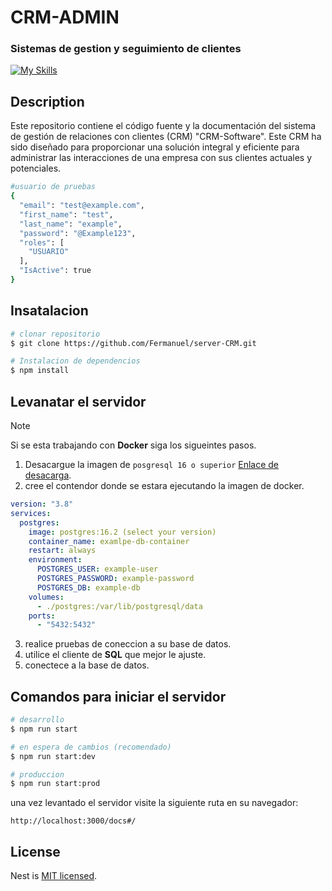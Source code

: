 # CRM-ADMIN
### Sistemas de gestion y seguimiento de clientes

[![My Skills](https://skillicons.dev/icons?i=ts,postgres,nodejs,docker,nestjs,prisma&theme=light)](https://skillicons.dev)

## Description

Este repositorio contiene el código fuente y la documentación del sistema de gestión de relaciones con clientes (CRM) "CRM-Software". Este CRM ha sido diseñado para proporcionar una solución integral y eficiente para administrar las interacciones de una empresa con sus clientes actuales y potenciales.

```bash
#usuario de pruebas
{
  "email": "test@example.com",
  "first_name": "test",
  "last_name": "example",
  "password": "@Example123",
  "roles": [
    "USUARIO"
  ],
  "IsActive": true
}

```

## Insatalacion

```bash
# clonar repositorio
$ git clone https://github.com/Fermanuel/server-CRM.git
```


```bash
# Instalacion de dependencios
$ npm install
```

## Levanatar el servidor

> [!NOTE]  
> Si se esta trabajando con **Docker** siga los sigueintes pasos.

1. Desacargue la imagen de `posgresql 16 o superior` [Enlace de desacarga](https://hub.docker.com/_/postgres).
2. cree el contendor donde se estara ejecutando la imagen de docker.

```yml
version: "3.8"
services:
  postgres:
    image: postgres:16.2 (select your version)
    container_name: examlpe-db-container
    restart: always
    environment:
      POSTGRES_USER: example-user
      POSTGRES_PASSWORD: example-password
      POSTGRES_DB: example-db
    volumes:
      - ./postgres:/var/lib/postgresql/data
    ports:
      - "5432:5432"
```
3. realice pruebas de coneccion a su base de datos.
4. utilice el cliente de **SQL** que mejor le ajuste.
5. conectece a la base de datos.

## Comandos para iniciar el servidor

```bash
# desarrollo
$ npm run start

# en espera de cambios (recomendado)
$ npm run start:dev

# produccion
$ npm run start:prod
```

una vez levantado el servidor visite la siguiente ruta en su navegador:

`http://localhost:3000/docs#/`

## License

Nest is [MIT licensed](LICENSE).

